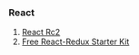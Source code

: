 ### React
1. [React Rc2](https://github.com/facebook/react/issues/10294#issuecomment-328704324)
2. [Free React-Redux Starter Kit](http://www.systango.com/blog/free-react-redux-starter-kit/?utm_content=bufferef4f0&utm_medium=social&utm_source=twitter.com&utm_campaign=buffer)
